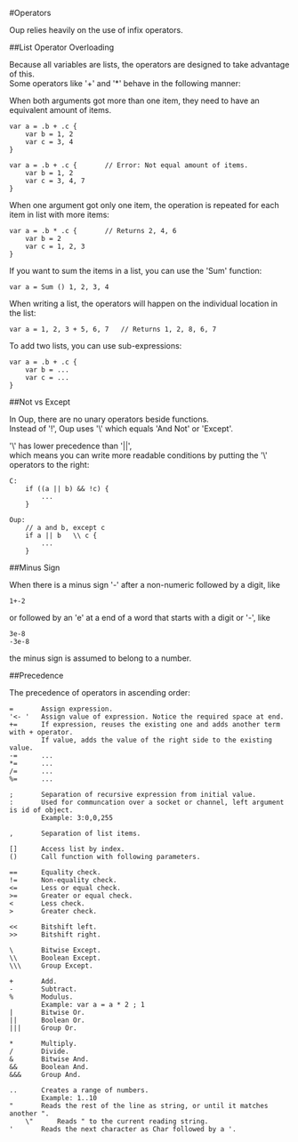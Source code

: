 #Operators

Oup relies heavily on the use of infix operators.  

##List Operator Overloading

Because all variables are lists, the operators are designed to take advantage of this.  
Some operators like '+' and '*' behave in the following manner:  

When both arguments got more than one item, they need to have an equivalent amount of items.  

    var a = .b + .c {
        var b = 1, 2
        var c = 3, 4
    }
    
    var a = .b + .c {       // Error: Not equal amount of items.  
        var b = 1, 2
        var c = 3, 4, 7
    }
    
When one argument got only one item, the operation is repeated for each item in list with more items:  

    var a = .b * .c {       // Returns 2, 4, 6
        var b = 2
        var c = 1, 2, 3
    }

If you want to sum the items in a list, you can use the 'Sum' function:

    var a = Sum () 1, 2, 3, 4
    
When writing a list, the operators will happen on the individual location in the list:

    var a = 1, 2, 3 + 5, 6, 7   // Returns 1, 2, 8, 6, 7
    
To add two lists, you can use sub-expressions:

    var a = .b + .c {
        var b = ...
        var c = ...
    }

##Not vs Except

In Oup, there are no unary operators beside functions.  
Instead of '!', Oup uses '\\' which equals 'And Not' or 'Except'.  

'\\' has lower precedence than '||',  
which means you can write more readable conditions by putting the '\\' operators to the right:

    C:
        if ((a || b) && !c) {
            ...
        }
        
    Oup:
        // a and b, except c
        if a || b   \\ c {
            ...
        } 

##Minus Sign

When there is a minus sign '-' after a non-numeric followed by a digit, like

    1+-2
    
or followed by an 'e' at a end of a word that starts with a digit or '-', like

    3e-8
    -3e-8

the minus sign is assumed to belong to a number.  

##Precedence

The precedence of operators in ascending order:

    =       Assign expression.
    '<- '   Assign value of expression. Notice the required space at end.
    +=      If expression, reuses the existing one and adds another term with + operator.  
            If value, adds the value of the right side to the existing value.  
    -=      ...
    *=      ...
    /=      ...
    %=      ...

    ;       Separation of recursive expression from initial value.
    :       Used for communcation over a socket or channel, left argument is id of object.  
            Example: 3:0,0,255
    
    ,       Separation of list items.
    
    []      Access list by index.
    ()      Call function with following parameters.
    
    ==      Equality check.
    !=      Non-equality check.
    <=      Less or equal check.
    >=      Greater or equal check.
    <       Less check.
    >       Greater check.
    
    <<      Bitshift left. 
    >>      Bitshift right.
    
    \       Bitwise Except.
    \\      Boolean Except.
    \\\     Group Except.
    
    +       Add.
    -       Subtract.
    %       Modulus.
            Example: var a = a * 2 ; 1  
    |       Bitwise Or.
    ||      Boolean Or.
    |||     Group Or.
            
    *       Multiply.
    /       Divide.
    &       Bitwise And.
    &&      Boolean And.
    &&&     Group And.
            
    ..      Creates a range of numbers.
            Example: 1..10
    "       Reads the rest of the line as string, or until it matches another ".  
        \"      Reads " to the current reading string.  
    '       Reads the next character as Char followed by a '.  
